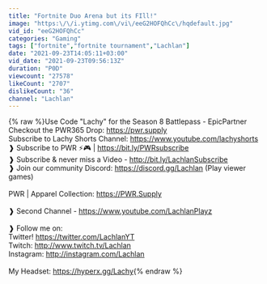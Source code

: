 ```yaml
---
title: "Fortnite Duo Arena but its FIll!"
image: "https:\/\/i.ytimg.com\/vi\/eeG2HOFQhCc\/hqdefault.jpg"
vid_id: "eeG2HOFQhCc"
categories: "Gaming"
tags: ["fortnite","fortnite tournament","Lachlan"]
date: "2021-09-23T14:05:11+03:00"
vid_date: "2021-09-23T09:56:13Z"
duration: "P0D"
viewcount: "27578"
likeCount: "2707"
dislikeCount: "36"
channel: "Lachlan"
---
```

{% raw %}Use Code &quot;Lachy&quot; for the Season 8 Battlepass - EpicPartner<br />Checkout the PWR365 Drop: <a rel="nofollow" target="blank" href="https://pwr.supply">https://pwr.supply</a><br />Subscribe to Lachy Shorts Channel: <a rel="nofollow" target="blank" href="https://www.youtube.com/lachyshorts">https://www.youtube.com/lachyshorts</a><br />❱ Subscribe to PWR ⚡️🎮 | <a rel="nofollow" target="blank" href="https://bit.ly/PWRsubscribe">https://bit.ly/PWRsubscribe</a><br />❱ Subscribe &amp; never miss a Video - <a rel="nofollow" target="blank" href="http://bit.ly/LachlanSubscribe">http://bit.ly/LachlanSubscribe</a><br />❱ Join our community Discord: <a rel="nofollow" target="blank" href="https://discord.gg/Lachlan">https://discord.gg/Lachlan</a> (Play viewer games)<br /><br />PWR | Apparel Collection: <a rel="nofollow" target="blank" href="https://PWR.Supply">https://PWR.Supply</a> <br /><br />❱ Second Channel - <a rel="nofollow" target="blank" href="https://www.youtube.com/LachlanPlayz">https://www.youtube.com/LachlanPlayz</a><br /><br />❱ Follow me on:<br />Twitter! <a rel="nofollow" target="blank" href="https://twitter.com/LachlanYT">https://twitter.com/LachlanYT</a><br />Twitch: <a rel="nofollow" target="blank" href="http://www.twitch.tv/Lachlan">http://www.twitch.tv/Lachlan</a><br />Instagram: <a rel="nofollow" target="blank" href="http://instagram.com/Lachlan">http://instagram.com/Lachlan</a><br /><br />My Headset: <a rel="nofollow" target="blank" href="https://hyperx.gg/Lachy">https://hyperx.gg/Lachy</a>{% endraw %}
